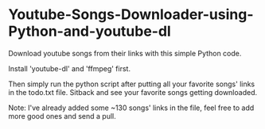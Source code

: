 # Youtube-Songs-Downloader-using-Python-and-youtube-dl
Download youtube songs from their links with this simple Python code.

Install 'youtube-dl' and 'ffmpeg' first.

Then simply run the python script after putting all your favorite songs' links in the todo.txt file.
Sitback and see your favorite songs getting downloaded.

Note: I've already added some ~130 songs' links in the file, feel free to add more good ones and send a pull.
